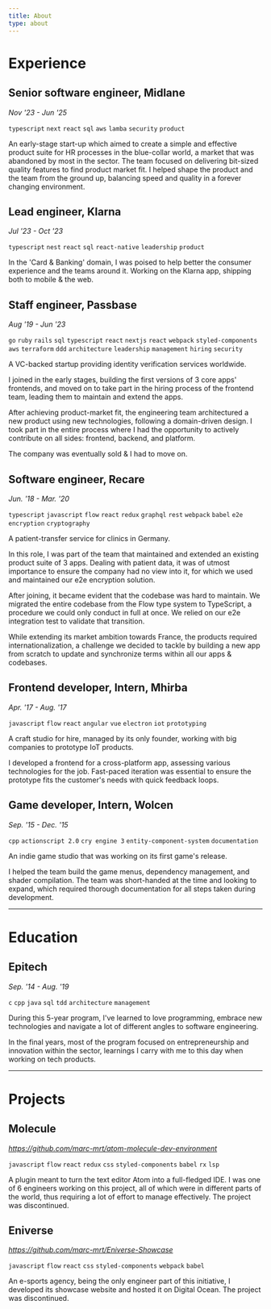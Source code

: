 ```yaml
---
title: About
type: about
---
```


# Experience

## Senior software engineer, Midlane

_Nov '23 - Jun '25_

`typescript` `next` `react` `sql` `aws` `lamba` `security` `product`

An early-stage start-up which aimed to create a simple and effective product suite for HR processes in the blue-collar world,
a market that was abandoned by most in the sector.
The team focused on delivering bit-sized quality features to find product market fit.
I helped shape the product and the team from the ground up, balancing speed and quality in a forever changing environment.

## Lead engineer, Klarna

_Jul '23 - Oct '23_

`typescript` `nest` `react` `sql` `react-native` `leadership` `product`

In the 'Card & Banking' domain, I was poised to help better the consumer experience and the teams around it.
Working on the Klarna app, shipping both to mobile & the web.

## Staff engineer, Passbase

_Aug '19 - Jun '23_

`go` `ruby` `rails` `sql` `typescript` `react` `nextjs` `react` `webpack` `styled-components` `aws` `terraform` `ddd` `architecture` `leadership` `management` `hiring` `security`

A VC-backed startup providing identity verification services worldwide.

I joined in the early stages, building the first versions of 3 core apps' frontends, and moved on to take part in the hiring process of the frontend team, leading them to maintain and extend the apps.

After achieving product-market fit, the engineering team architectured a new product using new technologies, following a domain-driven design.
I took part in the entire process where I had the opportunity to actively contribute on all sides: frontend, backend, and platform.

The company was eventually sold & I had to move on.

## Software engineer, Recare

_Jun. '18 - Mar. '20_

`typescript` `javascript` `flow` `react` `redux` `graphql` `rest` `webpack` `babel` `e2e encryption` `cryptography`

A patient-transfer service for clinics in Germany.

In this role, I was part of the team that maintained and extended an existing product suite of 3 apps.
Dealing with patient data, it was of utmost importance to ensure the company had no view into it, for which we used and maintained our e2e encryption solution.

After joining, it became evident that the codebase was hard to maintain. We migrated the entire codebase from the Flow type system to TypeScript, a procedure we could only conduct in full at once.
We relied on our e2e integration test to validate that transition.

While extending its market ambition towards France, the products required internationalization, a challenge we decided to tackle by building a new app from scratch to update and synchronize terms within all our apps & codebases.

## Frontend developer, Intern, Mhirba

_Apr. '17 - Aug. '17_

`javascript` `flow` `react` `angular` `vue` `electron` `iot` `prototyping`

A craft studio for hire, managed by its only founder, working with big companies to prototype IoT products.

I developed a frontend for a cross-platform app, assessing various technologies for the job.
Fast-paced iteration was essential to ensure the prototype fits the customer's needs with quick feedback loops.

## Game developer, Intern, Wolcen

_Sep. '15 - Dec. '15_

`cpp` `actionscript 2.0` `cry engine 3` `entity-component-system` `documentation`

An indie game studio that was working on its first game's release.

I helped the team build the game menus, dependency management, and shader compilation.
The team was short-handed at the time and looking to expand, which required thorough documentation for all steps taken during development.

---

# Education

## Epitech

_Sep. '14 - Aug. '19_

`c` `cpp` `java` `sql` `tdd` `architecture` `management`

During this 5-year program, I've learned to love programming, embrace new technologies and navigate a lot of different angles to software engineering.

In the final years, most of the program focused on entrepreneurship and innovation within the sector, learnings I carry with me to this day when working on tech products.

---

# Projects

## Molecule

_https://github.com/marc-mrt/atom-molecule-dev-environment_

`javascript` `flow` `react` `redux` `css` `styled-components` `babel` `rx` `lsp`

A plugin meant to turn the text editor Atom into a full-fledged IDE. I was one of 6 engineers working on this project, all of which were in different parts of the world, thus requiring a lot of effort to manage effectively.
The project was discontinued.

## Eniverse

_https://github.com/marc-mrt/Eniverse-Showcase_

`javascript` `flow` `react` `css` `styled-components` `webpack` `babel`

An e-sports agency, being the only engineer part of this initiative, I developed its showcase website and hosted it on Digital Ocean.
The project was discontinued.
